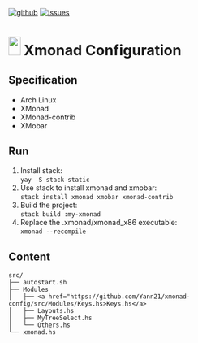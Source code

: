 [![github](https://img.shields.io/badge/git-github-lightgray.svg)](https://github.com/Yann21/xmonad-config) [![Issues](https://img.shields.io/badge/issues-github-green.svg)](https://github.com/Yann21/xmonad-config/issues)
# <img src="https://external-content.duckduckgo.com/iu/?u=https%3A%2F%2Fupload.wikimedia.org%2Fwikipedia%2Fcommons%2F7%2F72%2FXmonad-logo.png&f=1&nofb=1" height="36.5" width="23.5" /> Xmonad Configuration

## Specification
* Arch Linux
* XMonad
* XMonad-contrib
* XMobar

## Run
1. Install stack: \
   `yay -S stack-static`
2. Use stack to install xmonad and xmobar: \
   `stack install xmonad xmobar xmonad-contrib`
3. Build the project: \
   `stack build :my-xmonad`
4. Replace the .xmonad/xmonad_x86 executable: \
   `xmonad --recompile`

## Content
```
src/
├── autostart.sh
├── Modules
│   ├── <a href="https://github.com/Yann21/xmonad-config/src/Modules/Keys.hs>Keys.hs</a>
│   ├── Layouts.hs
│   ├── MyTreeSelect.hs
│   └── Others.hs
└── xmonad.hs
```